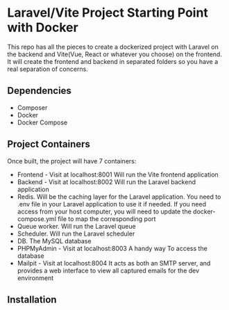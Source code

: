 # Laravel/Vite Project Starting Point with Docker
This repo has all the pieces to create a dockerized project with Laravel on the backend and Vite(Vue, React or whatever you choose) on the frontend. It will create the frontend and backend in separated folders so you have a real separation of concerns.

## Dependencies
- Composer
- Docker
- Docker Compose

## Project Containers
Once built, the project will have 7 containers:
- Frontend - Visit at localhost:8001
Will run the Vite frontend application
- Backend - Visit at localhost:8002
Will run the Laravel backend application
- Redis. Will be the caching layer for the Laravel application. You need to .env file in your Laravel application to use it if needed. If you need access from your host computer, you will need to update the docker-compose.yml file to map the corresponding port
- Queue worker. Will run the Laravel queue
- Scheduler. Will run the Laravel scheduler
- DB. The MySQL database
- PHPMyAdmin - Visit at localhost:8003
A handy way To access the database
- Mailpit - Visit at localhost:8004
It acts as both an SMTP server, and provides a web interface to view all captured emails for the dev environment

## Installation






